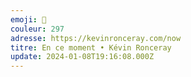 ```yaml
---
emoji: 👀
couleur: 297
adresse: https://kevinronceray.com/now
titre: En ce moment • Kévin Ronceray
update: 2024-01-08T19:16:08.000Z
---
```


